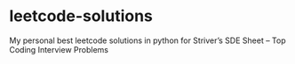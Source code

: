 # leetcode-solutions
My personal best leetcode solutions in python for Striver’s SDE Sheet – Top Coding Interview Problems

